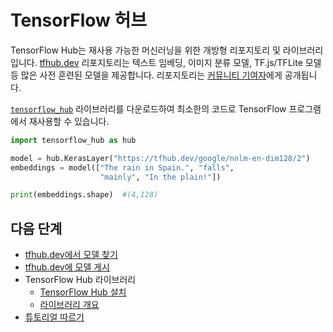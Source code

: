 <!--* freshness: { owner: 'kempy' reviewed: '2020-09-14' } *-->

# TensorFlow 허브

TensorFlow Hub는 재사용 가능한 머신러닝을 위한 개방형 리포지토리 및 라이브러리입니다. [tfhub.dev](https://tfhub.dev) 리포지토리는 텍스트 임베딩, 이미지 분류 모델, TF.js/TFLite 모델 등 많은 사전 훈련된 모델을 제공합니다. 리포지토리는 [커뮤니티 기여자](https://tfhub.dev/s?subtype=publisher)에게 공개됩니다.

[`tensorflow_hub`](https://github.com/tensorflow/hub) 라이브러리를 다운로드하여 최소한의 코드로 TensorFlow 프로그램에서 재사용할 수 있습니다.

```python
import tensorflow_hub as hub

model = hub.KerasLayer("https://tfhub.dev/google/nnlm-en-dim128/2")
embeddings = model(["The rain in Spain.", "falls",
                    "mainly", "In the plain!"])

print(embeddings.shape)  #(4,128)
```

## 다음 단계

- [tfhub.dev에서 모델 찾기](https://tfhub.dev)
- [tfhub.dev에 모델 게시](publish.md)
- TensorFlow Hub 라이브러리
    - [TensorFlow Hub 설치](installation.md)
    - [라이브러리 개요](lib_overview.md)
- [튜토리얼 따르기](tutorials)

